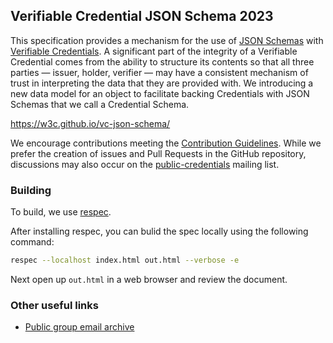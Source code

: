## Verifiable Credential JSON Schema 2023

This specification provides a mechanism for the use of [JSON Schemas](https://json-schema.org/) with [Verifiable Credentials](https://w3c.github.io/vc-data-model/). A significant part of the integrity of a Verifiable Credential comes from the ability to structure its contents so that all three parties — issuer, holder, verifier — may have a consistent mechanism of trust in interpreting the data that they are provided with. We introducing a new data model for an object to facilitate backing Credentials with JSON Schemas that we call a Credential Schema.

https://w3c.github.io/vc-json-schema/

We encourage contributions meeting the [Contribution Guidelines](CONTRIBUTING.md).  While we prefer the creation of issues
and Pull Requests in the GitHub repository, discussions may also occur on the [public-credentials](http://lists.w3.org/Archives/Public/public-credentials/) mailing list.

### Building

To build, we use [respec](https://respec.org/).

After installing respec, you can bulid the spec locally using the following command:

```sh
respec --localhost index.html out.html --verbose -e
```

Next open up `out.html` in a web browser and review the document.

### Other useful links
* [Public group email archive](https://lists.w3.org/Archives/Public/public-credentials/)
